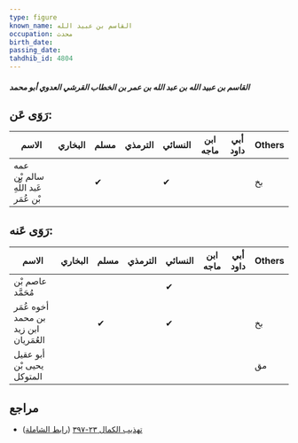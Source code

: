 ```yaml
---
type: figure
known_name: القاسم بن عبيد الله
occupation: محدث
birth_date:
passing_date:
tahdhib_id: 4804
---
```

##### القاسم بن عبيد الله بن عبد الله بن عمر بن الخطاب القرشي العدوي أبو محمد

## رَوَى عَن:
| الاسم                               | البخاري | مسلم | الترمذي | النسائي | ابن ماجه | أبي داود | Others |
| ----------------------------------- | ------- | ---- | ------- | ------- | -------- | -------- | ------ |
| عمه سالم بْن عَبد اللَّهِ بْن عُمَر |         | ✔    |         | ✔       |          |          | بخ     |
## رَوَى عَنه:
| الاسم                                 | البخاري | مسلم | الترمذي | النسائي | ابن ماجه | أبي داود | Others |
| ------------------------------------- | ------- | ---- | ------- | ------- | -------- | -------- | ------ |
| عاصم بْن مُحَمَّد                     |         |      |         | ✔       |          |          |        |
| أخوه عُمَر بن محمد ابن زيد العُمَريان |         | ✔    |         | ✔       |          |          | بخ     |
| أبو عقيل يحيى بْن المتوكل             |         |      |         |         |          |          | مق     |
## مراجع
- [تهذيب الكمال ٢٣-٣٩٧](obsidian://open?vault=Tahdhib-al-Kamal&file=Figures/٤٨٠٤-القاسم%20بن%20عبيد%20الله%20بن%20عبد%20الله%20بن%20عمر%20بن%20الخطاب%20القرشي%20العدوي%20أبو%20محمد) ([رابط الشاملة](https://shamela.ws/book/3722/12284))